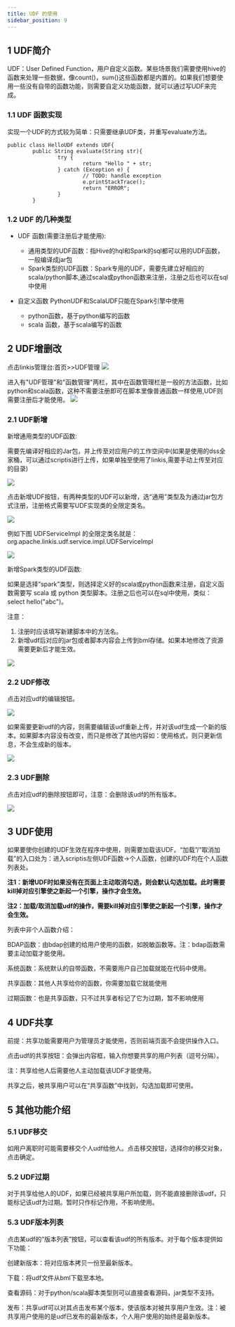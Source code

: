 ```yaml
---
title: UDF 的使用 
sidebar_position: 9
---
```


## 1 UDF简介
UDF：User Defined Function，用户自定义函数。某些场景我们需要使用hive的函数来处理一些数据，像count()，sum()这些函数都是内置的。如果我们想要使用一些没有自带的函数功能，则需要自定义功能函数，就可以通过写UDF来完成。

### 1.1 UDF 函数实现

实现一个UDF的方式较为简单：只需要继承UDF类，并重写evaluate方法。  

```
public class HelloUDF extends UDF{
        public String evaluate(String str){
                try {
                        return "Hello " + str;
                } catch (Exception e) {
                        // TODO: handle exception
                        e.printStackTrace();
                        return "ERROR";
                }
        }
```


### 1.2 UDF 的几种类型

- UDF 函数(需要注册后才能使用):
    - 通用类型的UDF函数：指Hive的hql和Spark的sql都可以用的UDF函数，一般编译成jar包
    - Spark类型的UDF函数：Spark专用的UDF，需要先建立好相应的scala/python脚本,通过scala或python函数来注册，注册之后也可以在sql中使用

- 自定义函数 PythonUDF和ScalaUDF只能在Spark引擎中使用
    - python函数，基于python编写的函数
    - scala 函数，基于scala编写的函数


## 2 UDF增删改
点击linkis管理台:首页>>UDF管理
![](/Images/udf/udf_01.png)


进入有"UDF管理"和"函数管理"两栏，其中在函数管理栏是一般的方法函数，比如python和scala函数，这种不需要注册即可在脚本里像普通函数一样使用,UDF则需要注册后才能使用。
![](/Images/udf/udf_02.png)


### 2.1 UDF新增
新增通用类型的UDF函数:

需要先编译好相应的Jar包，并上传至对应用户的工作空间中(如果是使用的dss全家桶，可以通过scriptis进行上传，如果单独至使用了linkis,需要手动上传至对应的目录)

![](/Images/udf/udf_09.png)

点击新增UDF按钮，有两种类型的UDF可以新增，选“通用”类型及为通过jar包方式注册，注册格式需要写UDF实现类的全限定类名。

![](/Images/udf/udf_03.png)

例如下图 UDFServiceImpl 的全限定类名就是：org.apache.linkis.udf.service.impl.UDFServiceImpl

![](../images/udf-cllass.png)

新增Spark类型的UDF函数:

如果是选择“spark”类型，则选择定义好的scala或python函数来注册，自定义函数需要写 scala 或 python 类型脚本。注册之后也可以在sql中使用，类似：select hello("abc")。

注意：
1. 注册时应该填写新建脚本中的方法名。
2. 新增udf后对应的jar包或者脚本内容会上传到bml存储。如果本地修改了资源需要更新后才能生效。

![](/Images/udf/udf_04.png)

### 2.2 UDF修改

点击对应udf的编辑按钮。

![](/Images/udf/udf_05.png)


如果需要更新udf的内容，则需要编辑该udf重新上传，并对该udf生成一个新的版本。如果脚本内容没有改变，而只是修改了其他内容如：使用格式，则只更新信息，不会生成新的版本。

![](/Images/udf/udf_06.png)

### 2.3 UDF删除

点击对应udf的删除按钮即可，注意：会删除该udf的所有版本。

![](/Images/udf/udf_07.png)

## 3 UDF使用
如果要使你创建的UDF生效在程序中使用，则需要加载该UDF。“加载”/“取消加载”的入口处为：进入scriptis左侧UDF函数->个人函数，创建的UDF均在个人函数列表处。

**注1：新增UDF时如果没有在页面上主动取消勾选，则会默认勾选加载。此时需要kill掉对应引擎使之新起一个引擎，操作才会生效。**

**注2：加载/取消加载udf的操作，需要kill掉对应引擎使之新起一个引擎，操作才会生效。**

列表中非个人函数介绍：

BDAP函数：由bdap创建的给用户使用的函数，如脱敏函数等。注：bdap函数需要主动加载才能使用。

系统函数：系统默认的自带函数，不需要用户自己加载就能在代码中使用。

共享函数：其他人共享给你的函数，你需要加载它就能使用

过期函数：也是共享函数，只不过共享者标记了它为过期，暂不影响使用



## 4 UDF共享
前提：共享功能需要用户为管理员才能使用，否则前端页面不会提供操作入口。

点击udf的共享按钮：会弹出内容框，输入你想要共享的用户列表（逗号分隔）。

注：共享给他人后需要他人主动加载该UDF才能使用。



共享之后，被共享用户可以在“共享函数”中找到，勾选加载即可使用。

## 5 其他功能介绍
### 5.1 UDF移交

如用户离职时可能需要移交个人udf给他人。点击移交按钮，选择你的移交对象，点击确定。



### 5.2 UDF过期

对于共享给他人的UDF，如果已经被共享用户所加载，则不能直接删除该udf，只能标记该udf为过期。暂时只作标记作用，不影响使用。

### 5.3 UDF版本列表

点击某udf的“版本列表”按钮，可以查看该udf的所有版本。对于每个版本提供如下功能：

创建新版本：将对应版本拷贝一份至最新版本。

下载：将udf文件从bml下载至本地。

查看源码：对于python/scala脚本类型则可以直接查看源码，jar类型不支持。

发布：共享udf可以对其点击发布某个版本，使该版本对被共享用户生效。注：被共享用户使用的是udf已发布的最新版本，个人用户使用的始终是最新版本。



